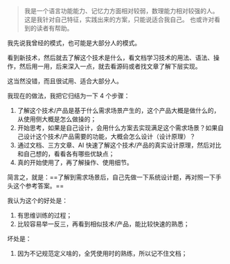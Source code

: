 
>  我是一个语言功能能力、记忆力方面相对较弱，数理能力相对较强的人。
这是我针对自己特征，实践出来的方案，只能说适合我自己。
也或许对看到的读者有帮助。

我先说我曾经的模式，也可能是大部分人的模式。

看到新技术，然后就去了解这个技术是什么，看文档学习技术的用法、语法、操作，然后用一用，后来深入一点，就去看源码或者找文章了解下层实现。

这当然没错，而且很试用、适合大部分人。

我现在的做法，我把它归结为一下 4 个步骤：
1. 了解这个技术/产品是基于什么需求场景产生的，这个产品大概是做什么的，从使用侧大概是怎么做操的；
2. 开始思考，如果是自己设计，会用什么方案去实现满足这个需求场景？如果自己设计这个技术/产品需要的功能，大概会怎么设计（设计原理）？
3. 通过文档、三方文章、AI 快速了解这个技术/产品的真实设计原理，然后对比和自己想的，看看各有哪些优缺点；
4. 真的开始使用了，再了解操作、使用细节。

简言之，就是：==了解到需求场景后，自己先做一下系统设计题，再对照一下手头这个参考答案。==

我认为这个的好处是：
1. 有思维训练的过程；
2. 比较容易举一反三，再看到相似技术/产品，能比较快速的熟悉；

坏处是：
1. 因为不记规范定义啥的，全凭使用时的熟练，所以记不住文档；